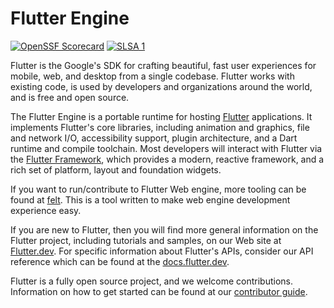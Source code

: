 Flutter Engine
==============

[![OpenSSF Scorecard](https://api.securityscorecards.dev/projects/github.com/flutter/engine/badge)](https://deps.dev/project/github/flutter%2Fengine)
[![SLSA 1](https://slsa.dev/images/gh-badge-level1.svg)](https://slsa.dev)

Flutter is the Google's SDK for crafting beautiful, fast user experiences for
mobile, web, and desktop from a single codebase. Flutter works with existing
code, is used by developers and organizations around the world, and is free
and open source.

The Flutter Engine is a portable runtime for hosting
[Flutter](https://flutter.dev) applications.  It implements Flutter's core
libraries, including animation and graphics, file and network I/O,
accessibility support, plugin architecture, and a Dart runtime and compile
toolchain. Most developers will interact with Flutter via the [Flutter
Framework](https://github.com/flutter/flutter), which provides a modern,
reactive framework, and a rich set of platform, layout and foundation widgets.

If you want to run/contribute to Flutter Web engine, more tooling can be
found at [felt](https://github.com/flutter/engine/tree/main/lib/web_ui#using-felt).
This is a tool written to make web engine development experience easy.

If you are new to Flutter, then you will find more general information
on the Flutter project, including tutorials and samples, on our Web
site at [Flutter.dev](https://flutter.dev). For specific information
about Flutter's APIs, consider our API reference which can be found at
the [docs.flutter.dev](https://docs.flutter.dev/).

Flutter is a fully open source project, and we welcome contributions.
Information on how to get started can be found at our
[contributor guide](CONTRIBUTING.md).

[Build Status - Cirrus]: https://api.cirrus-ci.com/github/flutter/engine.svg?branch=main

[Build status]: https://cirrus-ci.com/github/flutter/engine

